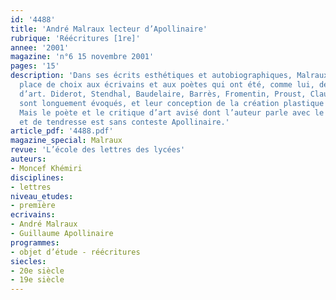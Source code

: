 ```yaml
---
id: '4488'
title: 'André Malraux lecteur d’Apollinaire'
rubrique: 'Réécritures [1re]'
annee: '2001'
magazine: 'n°6 15 novembre 2001'
pages: '15'
description: 'Dans ses écrits esthétiques et autobiographiques, Malraux accorde une
  place de choix aux écrivains et aux poètes qui ont été, comme lui, des critiques
  d’art. Diderot, Stendhal, Baudelaire, Barrès, Fromentin, Proust, Claudel et Valéry
  sont longuement évoqués, et leur conception de la création plastique largement débattue.
  Mais le poète et le critique d’art avisé dont l’auteur parle avec le plus d’admiration
  et de tendresse est sans conteste Apollinaire.'
article_pdf: '4488.pdf'
magazine_special: Malraux
revue: 'L’école des lettres des lycées'
auteurs:
- Moncef Khémiri
disciplines:
- lettres
niveau_etudes:
- première
ecrivains:
- André Malraux
- Guillaume Apollinaire
programmes:
- objet d’étude - réécritures
siecles:
- 20e siècle
- 19e siècle
---
```

